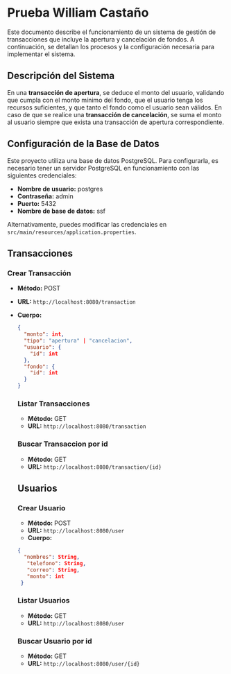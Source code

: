 # Prueba William Castaño

Este documento describe el funcionamiento de un sistema de gestión de transacciones que incluye la apertura y cancelación de fondos. A continuación, se detallan los procesos y la configuración necesaria para implementar el sistema.

## Descripción del Sistema

En una **transacción de apertura**, se deduce el monto del usuario, validando que cumpla con el monto mínimo del fondo, que el usuario tenga los recursos suficientes, y que tanto el fondo como el usuario sean válidos. En caso de que se realice una **transacción de cancelación**, se suma el monto al usuario siempre que exista una transacción de apertura correspondiente.

## Configuración de la Base de Datos

Este proyecto utiliza una base de datos PostgreSQL. Para configurarla, es necesario tener un servidor PostgreSQL en funcionamiento con las siguientes credenciales:

- **Nombre de usuario:** postgres
- **Contraseña:** admin
- **Puerto:** 5432
- **Nombre de base de datos:** ssf

Alternativamente, puedes modificar las credenciales en `src/main/resources/application.properties`.

## Transacciones

### Crear Transacción

- **Método:** POST
- **URL:** `http://localhost:8080/transaction`
- **Cuerpo:**
  ```json
  {
    "monto": int,
    "tipo": "apertura" | "cancelacion",
    "usuario": {
      "id": int 
    },
    "fondo": {
      "id": int
    }
  }
  ```
  ### Listar Transacciones
  - **Método:** GET
  - **URL:** `http://localhost:8080/transaction`
 
  ### Buscar Transaccion por id
  - **Método:** GET
  - **URL:** `http://localhost:8080/transaction/{id}`
  

  ## Usuarios
  ### Crear Usuario
  - **Método:** POST
  - **URL:** `http://localhost:8080/user`
  - **Cuerpo:**
  ```json
  {
    "nombres": String,
     "telefono": String,
     "correo": String,
     "monto": int
   }
  ```
  ### Listar Usuarios
  - **Método:** GET
  - **URL:** `http://localhost:8080/user`
 
  ### Buscar Usuario por id
  - **Método:** GET
  - **URL:** `http://localhost:8080/user/{id}`
  
